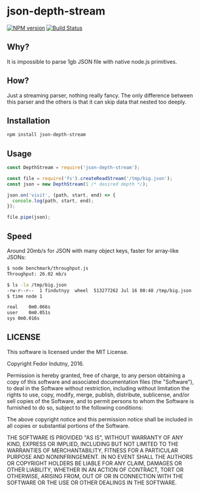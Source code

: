 # json-depth-stream

[![NPM version](https://badge.fury.io/js/json-depth-stream.svg)](http://badge.fury.io/js/json-depth-stream)
[![Build Status](https://secure.travis-ci.org/indutny/json-depth-stream.svg)](http://travis-ci.org/indutny/json-depth-stream)

## Why?

It is impossible to parse 1gb JSON file with native node.js primitives.

## How?

Just a streaming parser, nothing really fancy. The only difference between this
parser and the others is that it can skip data that nested too deeply.

## Installation

```bash
npm install json-depth-stream
```

## Usage


```js
const DepthStream = require('json-depth-stream');

const file = require('fs').createReadStream('/tmp/big.json');
const json = new DepthStream(1 /* desired depth */);

json.on('visit', (path, start, end) => {
  console.log(path, start, end);
});

file.pipe(json);
```

## Speed

Around 20mb/s for JSON with many object keys, faster for array-like JSONs:

```bash
$ node benchmark/throughput.js
Throughput: 26.02 mb/s

$ ls -la /tmp/big.json
-rw-r--r--  1 findutnyy  wheel  513277262 Jul 16 00:48 /tmp/big.json
$ time node 1

real	0m0.066s
user	0m0.051s
sys	0m0.016s
```

## LICENSE

This software is licensed under the MIT License.

Copyright Fedor Indutny, 2016.

Permission is hereby granted, free of charge, to any person obtaining a
copy of this software and associated documentation files (the
"Software"), to deal in the Software without restriction, including
without limitation the rights to use, copy, modify, merge, publish,
distribute, sublicense, and/or sell copies of the Software, and to permit
persons to whom the Software is furnished to do so, subject to the
following conditions:

The above copyright notice and this permission notice shall be included
in all copies or substantial portions of the Software.

THE SOFTWARE IS PROVIDED "AS IS", WITHOUT WARRANTY OF ANY KIND, EXPRESS
OR IMPLIED, INCLUDING BUT NOT LIMITED TO THE WARRANTIES OF
MERCHANTABILITY, FITNESS FOR A PARTICULAR PURPOSE AND NONINFRINGEMENT. IN
NO EVENT SHALL THE AUTHORS OR COPYRIGHT HOLDERS BE LIABLE FOR ANY CLAIM,
DAMAGES OR OTHER LIABILITY, WHETHER IN AN ACTION OF CONTRACT, TORT OR
OTHERWISE, ARISING FROM, OUT OF OR IN CONNECTION WITH THE SOFTWARE OR THE
USE OR OTHER DEALINGS IN THE SOFTWARE.
